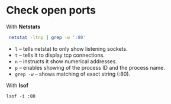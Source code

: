 # Check open ports

With **Netstats**

```sh
 netstat -ltnp | grep -w ':80' 
```

- `l` – tells netstat to only show listening sockets.
- `t` – tells it to display tcp connections.
- `n` – instructs it show numerical addresses.
- `p` – enables showing of the process ID and the process name.
- `grep -w` – shows matching of exact string (:80).

With **lsof**

```shell
lsof -i :80
```
